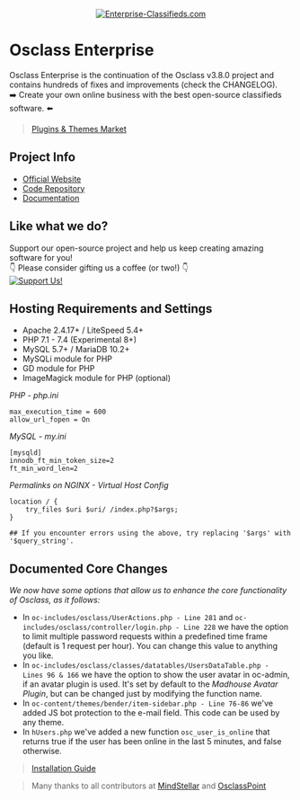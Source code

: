 <p align="center">
  <a href="https://enterprise-classifieds.com/"><img src="https://raw.githubusercontent.com/MercanoG/Osclass-Enterprise/main/oc-includes/images/osclass-logo.png" alt="Enterprise-Classifieds.com"></a>
</p>

# Osclass Enterprise
Osclass Enterprise is the continuation of the Osclass v3.8.0 project and contains hundreds of fixes and improvements (check the CHANGELOG).<br>
:arrow_right: Create your own online business with the best open-source classifieds software. :arrow_left:

> [Plugins & Themes Market](https://enterprise-classifieds.com/)

## Project Info
- [Official Website](https://enterprise-classifieds.com/)
- [Code Repository](https://github.com/MercanoG/Osclass-Enterprise)
- [Documentation](https://docs.enterprise-classifieds.com/)

## Like what we do?
Support our open-source project and help us keep creating amazing software for you!<br>
:point_down: Please consider gifting us a coffee (or two!) :point_down: <br>
<a href="https://www.buymeacoffee.com/Osclass"><img src="https://i.ibb.co/TP3qYLG/donate-button.png" alt="Support Us!"></a>

## Hosting Requirements and Settings
- Apache 2.4.17+ / LiteSpeed 5.4+
- PHP 7.1 - 7.4 (Experimental 8+)
- MySQL 5.7+ / MariaDB 10.2+
- MySQLi module for PHP
- GD module for PHP
- ImageMagick module for PHP (optional)

*PHP - php.ini*

```
max_execution_time = 600
allow_url_fopen = On
```

*MySQL - my.ini*

```
[mysqld]
innodb_ft_min_token_size=2
ft_min_word_len=2
```

*Permalinks on NGINX - Virtual Host Config*

```
location / {
    try_files $uri $uri/ /index.php?$args;
}

## If you encounter errors using the above, try replacing '$args' with '$query_string'.
```

## Documented Core Changes

*We now have some options that allow us to enhance the core functionality of Osclass, as it follows:*
- In `oc-includes/osclass/UserActions.php - Line 281` and `oc-includes/osclass/controller/login.php - Line 228` we have the option to limit multiple password requests within a predefined time frame (default is 1 request per hour). You can change this value to anything you like.
- In `oc-includes/osclass/classes/datatables/UsersDataTable.php - Lines 96 & 166` we have the option to show the user avatar in oc-admin, if an avatar plugin is used. It's set by default to the *Madhouse Avatar Plugin*, but can be changed just by modifying the function name.
- In `oc-content/themes/bender/item-sidebar.php - Line 76-86` we've added JS bot protection to the e-mail field. This code can be used by any theme.
- In `hUsers.php` we've added a new function `osc_user_is_online` that returns true if the user has been online in the last 5 minutes, and false otherwise.

> [Installation Guide](https://www.youtube.com/watch?v=bOr7U81Y-IM)

> Many thanks to all contributors at [MindStellar](https://github.com/mindstellar/Osclass) and [OsclassPoint](https://forums.osclasspoint.com/)
